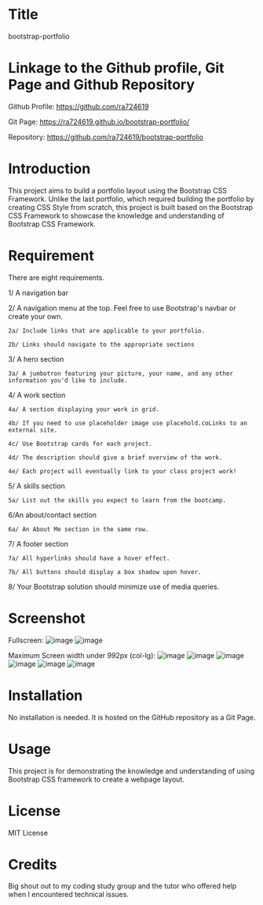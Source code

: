# Title 

bootstrap-portfolio

# Linkage to the Github profile, Git Page and Github Repository

Github Profile: https://github.com/ra724619

Git Page: https://ra724619.github.io/bootstrap-portfolio/

Repository: https://github.com/ra724619/bootstrap-portfolio

# Introduction

This project aims to build a portfolio layout using the Bootstrap CSS Framework. Unlike the last portfolio, which required building the portfolio by creating CSS Style from scratch, this project is built based on the Bootstrap CSS Framework to showcase the knowledge and understanding of Bootstrap CSS Framework.

# Requirement
There are eight requirements.

1/ A navigation bar

2/ A navigation menu at the top. Feel free to use Bootstrap's navbar or create your own.

    2a/ Include links that are applicable to your portfolio.

    2b/ Links should navigate to the appropriate sections

3/ A hero section

    3a/ A jumbotron featuring your picture, your name, and any other information you'd like to include.

4/ A work section

    4a/ A section displaying your work in grid.

    4b/ If you need to use placeholder image use placehold.coLinks to an external site.

    4c/ Use Bootstrap cards for each project.

    4d/ The description should give a brief overview of the work.

    4e/ Each project will eventually link to your class project work!

5/ A skills section

    5a/ List out the skills you expect to learn from the bootcamp.

6/An about/contact section

    6a/ An About Me section in the same row.

7/ A footer section

    7a/ All hyperlinks should have a hover effect.

    7b/ All buttons should display a box shadow upon hover.

8/ Your Bootstrap solution should minimize use of media queries.

# Screenshot

Fullscreen:
![image](https://user-images.githubusercontent.com/117188356/207307957-141d0810-d75e-4a83-8344-84565b55c091.png)
![image](https://user-images.githubusercontent.com/117188356/207308012-67038468-654e-4f44-b8b5-643760ffc5bf.png)

Maximum Screen width under 992px (col-lg):
![image](https://user-images.githubusercontent.com/117188356/207308583-6a2cb727-6f4a-4ec0-89d5-ad84accc52cd.png)
![image](https://user-images.githubusercontent.com/117188356/207308628-d37cacd6-91f3-4c19-9f75-7e674df4f534.png)
![image](https://user-images.githubusercontent.com/117188356/207308667-fef6d974-70c6-4072-b4f4-dca6418d6dc3.png)
![image](https://user-images.githubusercontent.com/117188356/207308709-0297bb8c-fd3a-46ce-8273-1377773a69c9.png)
![image](https://user-images.githubusercontent.com/117188356/207308761-07a5ebda-af90-46f6-870a-38969ab4bb6f.png)
![image](https://user-images.githubusercontent.com/117188356/207310874-96058aa8-4bc3-455f-9fe9-5eac2140f100.png)

# Installation

No installation is needed. It is hosted on the GitHub repository as a Git Page.

# Usage

This project is for demonstrating the knowledge and understanding of using Bootstrap CSS framework to create a webpage layout.

# License

MIT License

# Credits

Big shout out to my coding study group and the tutor who offered help when I encountered technical issues.

